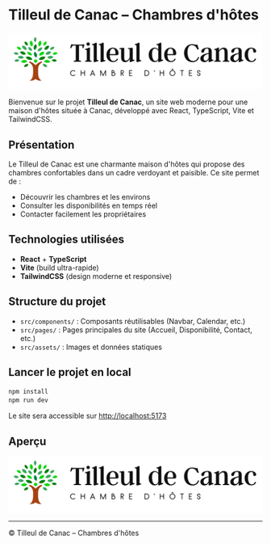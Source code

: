 # Tilleul de Canac – Chambres d'hôtes

![Tilleul de Canac](src/assets/images/tilleul-de-canac-color.png)

Bienvenue sur le projet **Tilleul de Canac**, un site web moderne pour une maison d'hôtes située à Canac, développé avec React, TypeScript, Vite et TailwindCSS.

## Présentation

Le Tilleul de Canac est une charmante maison d'hôtes qui propose des chambres confortables dans un cadre verdoyant et paisible. Ce site permet de :
- Découvrir les chambres et les environs
- Consulter les disponibilités en temps réel
- Contacter facilement les propriétaires

## Technologies utilisées
- **React** + **TypeScript**
- **Vite** (build ultra-rapide)
- **TailwindCSS** (design moderne et responsive)

## Structure du projet
- `src/components/` : Composants réutilisables (Navbar, Calendar, etc.)
- `src/pages/` : Pages principales du site (Accueil, Disponibilité, Contact, etc.)
- `src/assets/` : Images et données statiques

## Lancer le projet en local
```bash
npm install
npm run dev
```

Le site sera accessible sur [http://localhost:5173](http://localhost:5173)

## Aperçu

![Aperçu du site](src/assets/images/tilleul-de-canac-color.png)

---

© Tilleul de Canac – Chambres d'hôtes
